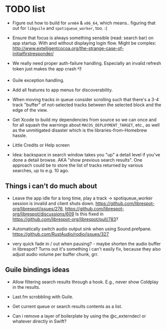 # TODO list

* Figure out how to build for `arm64` & `x86_64`, which means.. figuring that out for `libguile` and
  `spotiqueue_worker`, too. :(

* Ensure that focus is always something sensible (read: search bar) on app startup.  With and
  without displaying login flow. Might be complex:
  http://www.extelligentcocoa.org/the-strange-case-of-initialfirstresponder/

* We really need proper auth-failure handling.  Especially an invalid refresh token just makes the
  app crash 👎

* Guile exception handling.

* Add all features to app menus for discoverability.

* When moving tracks in queue consider scrolling such that there's a
  3-4 track "buffer" of not-selected tracks between the selected block
  and the edge of the view.

* Get Xcode to build my dependencies from source so we can once and for all squash the warnings
  about `MACOS_DEPLOYMENT_TARGET`, etc., as well as the unmitigated disaster which is the
  libraries-from-Homebrew hassle.

* Little Credits or Help screen

* Idea: backspace in search window takes you "up" a detail level if you've done a detail browse. AKA
  "show previous search results".  One approach could be to store the list of tracks returned by
  various searches, up to e.g. 10 ago.

## Things i can't do much about

* Leave the app idle for a long time, play a track ->
  spotiqueue_worker session is invalid and client shuts down.
  https://github.com/librespot-org/librespot/issues/276,
  https://github.com/librespot-org/librespot/discussions/609
  Is this fixed in https://github.com/librespot-org/librespot/pull/783?

* Automatically switch audio output sink when using Sound.prefpane.
  https://github.com/RustAudio/rodio/issues/327

* very quick fade in / out when pausing? - maybe shorten the audio buffer in librespot? Turns out
  it's something i can't easily fix, because they also adjust audio volume per buffer chunk, grr.

## Guile bindings ideas

* Allow filtering search results through a hook.  E.g., never show Coldplay in the results.

* Last.fm scrobbling with Guile.

* Get current queue or search results contents as a list.

* Can i remove a layer of boilerplate by using the @c_externdecl or whatever directly in Swift?
